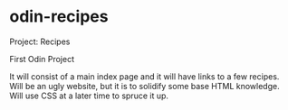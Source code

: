 # odin-recipes
Project: Recipes

First Odin Project

It will consist of a main index page and it will have links to a few recipes.
Will be an ugly website, but it is to solidify some base HTML knowledge. 
Will use CSS at a later time to spruce it up. 


